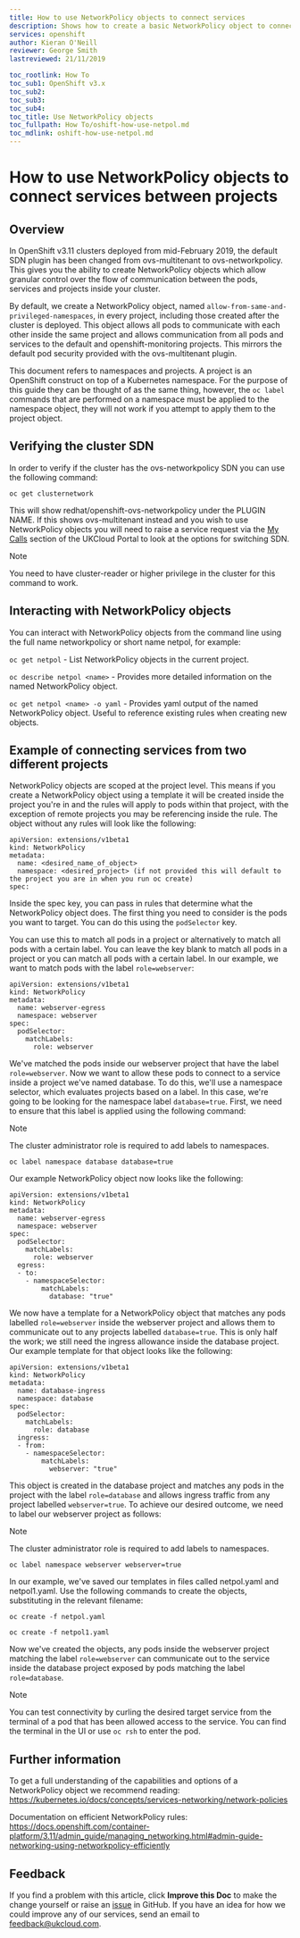```yaml
---
title: How to use NetworkPolicy objects to connect services
description: Shows how to create a basic NetworkPolicy object to connect services in two projects
services: openshift
author: Kieran O'Neill
reviewer: George Smith
lastreviewed: 21/11/2019

toc_rootlink: How To
toc_sub1: OpenShift v3.x
toc_sub2:
toc_sub3:
toc_sub4:
toc_title: Use NetworkPolicy objects
toc_fullpath: How To/oshift-how-use-netpol.md
toc_mdlink: oshift-how-use-netpol.md
---
```


# How to use NetworkPolicy objects to connect services between projects

## Overview

In OpenShift v3.11 clusters deployed from mid-February 2019, the default SDN plugin has been changed from ovs-multitenant to ovs-networkpolicy. This gives you the ability to create NetworkPolicy objects which allow granular control over the flow of communication between the pods, services and projects inside your cluster.

By default, we create a NetworkPolicy object, named `allow-from-same-and-privileged-namespaces`, in every project, including those created after the cluster is deployed. This object allows all pods to communicate with each other inside the same project and allows communication from all pods and services to the default and openshift-monitoring projects. This mirrors the default pod security provided with the ovs-multitenant plugin.

This document refers to namespaces and projects. A project is an OpenShift construct on top of a Kubernetes namespace. For the purpose of this guide they can be thought of as the same thing, however, the `oc label` commands that are performed on a namespace must be applied to the namespace object, they will not work if you attempt to apply them to the project object.

## Verifying the cluster SDN

In order to verify if the cluster has the ovs-networkpolicy SDN you can use the following command:

```oc get clusternetwork```

This will show redhat/openshift-ovs-networkpolicy under the PLUGIN NAME. If this shows ovs-multitenant instead and you wish to use NetworkPolicy objects you will need to raise a service request via the [My Calls](https://portal.skyscapecloud.com/support/ivanti) section of the UKCloud Portal to look at the options for switching SDN.
> [!NOTE]
> You need to have cluster-reader or higher privilege in the cluster for this command to work.

## Interacting with NetworkPolicy objects

You can interact with NetworkPolicy objects from the command line using the full name networkpolicy or short name netpol, for example:

`oc get netpol` - List NetworkPolicy objects in the current project.

`oc describe netpol <name>` - Provides more detailed information on the named NetworkPolicy object.

`oc get netpol <name> -o yaml` - Provides yaml output of the named NetworkPolicy object. Useful to reference existing rules when creating new objects.

## Example of connecting services from two different projects

NetworkPolicy objects are scoped at the project level. This means if you create a NetworkPolicy object using a template it will be created inside the project you're in and the rules will apply to pods within that project, with the exception of remote projects you may be referencing inside the rule. The object without any rules will look like the following:

```
apiVersion: extensions/v1beta1
kind: NetworkPolicy
metadata:
  name: <desired_name_of_object>
  namespace: <desired_project> (if not provided this will default to the project you are in when you run oc create)
spec:
```

Inside the spec key, you can pass in rules that determine what the NetworkPolicy object does. The first thing you need to consider is the pods you want to target. You can do this using the `podSelector` key.

You can use this to match all pods in a project or alternatively to match all pods with a certain label. You can leave the key blank to match all pods in a project or you can match all pods with a certain label. In our example, we want to match pods with the label `role=webserver`:

```
apiVersion: extensions/v1beta1
kind: NetworkPolicy
metadata:
  name: webserver-egress
  namespace: webserver
spec:
  podSelector:
    matchLabels:
      role: webserver
```

We've matched the pods inside our webserver project that have the label `role=webserver`. Now we want to allow these pods to connect to a service inside a project we've named database. To do this, we'll use a namespace selector, which evaluates projects based on a label. In this case, we're going to be looking for the namespace label `database=true`. First, we need to ensure that this label is applied using the following command:

> [!NOTE]
> The cluster administrator role is required to add labels to namespaces.

``` oc label namespace database database=true ```

Our example NetworkPolicy object now looks like the following:

```
apiVersion: extensions/v1beta1
kind: NetworkPolicy
metadata:
  name: webserver-egress
  namespace: webserver
spec:
  podSelector:
    matchLabels:
      role: webserver
  egress:
  - to:
    - namespaceSelector:
        matchLabels:
          database: "true"
```

We now have a template for a NetworkPolicy object that matches any pods labelled `role=webserver` inside the webserver project and allows them to communicate out to any projects labelled `database=true`. This is only half the work; we still need the ingress allowance inside the database project. Our example template for that object looks like the following:

```
apiVersion: extensions/v1beta1
kind: NetworkPolicy
metadata:
  name: database-ingress
  namespace: database
spec:
  podSelector:
    matchLabels:
      role: database
  ingress:
  - from:
    - namespaceSelector:
        matchLabels:
          webserver: "true"
```

This object is created in the database project and matches any pods in the project with the label `role=database` and allows ingress traffic from any project labelled `webserver=true`. To achieve our desired outcome, we need to label our webserver project as follows:

> [!NOTE]
> The cluster administrator role is required to add labels to namespaces.

``` oc label namespace webserver webserver=true ```

In our example, we've saved our templates in files called netpol.yaml and netpol1.yaml. Use the following commands to create the objects, substituting in the relevant filename:

``` oc create -f netpol.yaml ```

``` oc create -f netpol1.yaml ```

Now we've created the objects, any pods inside the webserver project matching the label `role=webserver` can communicate out to the service inside the database project exposed by pods matching the label `role=database`.

> [!NOTE]
> You can test connectivity by curling the desired target service from the terminal of a pod that has been allowed access to the service. You can find the terminal in the UI or use `oc rsh` to enter the pod.

## Further information

To get a full understanding of the capabilities and options of a NetworkPolicy object we recommend reading: <https://kubernetes.io/docs/concepts/services-networking/network-policies>

Documentation on efficient NetworkPolicy rules: <https://docs.openshift.com/container-platform/3.11/admin_guide/managing_networking.html#admin-guide-networking-using-networkpolicy-efficiently>

## Feedback

If you find a problem with this article, click **Improve this Doc** to make the change yourself or raise an [issue](https://github.com/UKCloud/documentation/issues) in GitHub. If you have an idea for how we could improve any of our services, send an email to <feedback@ukcloud.com>.
